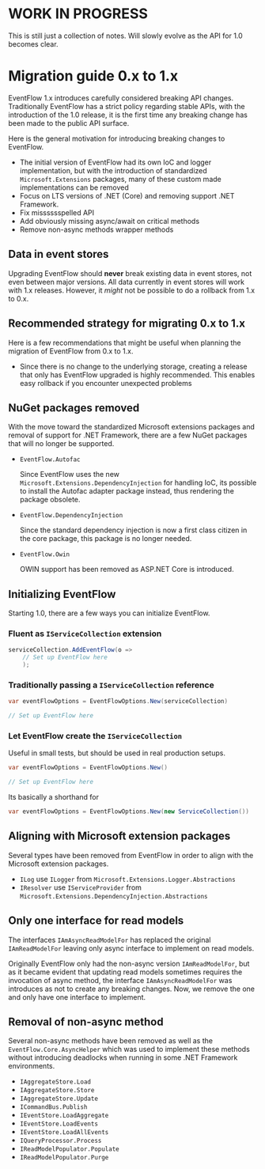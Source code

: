 # WORK IN PROGRESS

This is still just a collection of notes. Will slowly evolve as the API for
1.0 becomes clear.

# Migration guide 0.x to 1.x

EventFlow 1.x introduces carefully considered breaking API changes. Traditionally
EventFlow has a strict policy regarding stable APIs, with the introduction of
the 1.0 release, it is the first time any breaking change has been made to the
public API surface.

Here is the general motivation for introducing breaking changes to EventFlow.

- The initial version of EventFlow had its own IoC and logger implementation,
  but with the introduction of standardized `Microsoft.Extensions` packages,
  many of these custom made implementations can be removed
- Focus on LTS versions of .NET (Core) and removing support .NET Framework.
- Fix misssssspelled API
- Add obviously missing async/await on critical methods
- Remove non-async methods wrapper methods

## Data in event stores

Upgrading EventFlow should **never** break existing data in event stores, not even
between major versions. All data currently in event stores will work with 1.x
releases. However, it _might_ not be possible to do a rollback from 1.x to 0.x.

## Recommended strategy for migrating 0.x to 1.x

Here is a few recommendations that might be useful when planning the migration
of EventFlow from 0.x to 1.x. 

- Since there is no change to the underlying storage, creating a release that
  only has EventFlow upgraded is highly recommended. This enables easy rollback
  if you encounter unexpected problems

## NuGet packages removed

With the move toward the standardized Microsoft extensions packages and removal
of support for .NET Framework, there are a few NuGet packages that will no
longer be supported.

- `EventFlow.Autofac`
   
   Since EventFlow uses the new `Microsoft.Extensions.DependencyInjection` for
   handling IoC, its possible to install the Autofac adapter package instead,
   thus rendering the package obsolete.

- `EventFlow.DependencyInjection`

  Since the standard dependency injection is now a first class citizen in the
  core package, this package is no longer needed.

- `EventFlow.Owin`

  OWIN support has been removed as ASP.NET Core is introduced.


## Initializing EventFlow

Starting 1.0, there are a few ways you can initialize EventFlow.


### Fluent as `IServiceCollection` extension

```csharp
serviceCollection.AddEventFlow(o => 
    // Set up EventFlow here
    );
```

### Traditionally passing a `IServiceCollection` reference

```csharp
var eventFlowOptions = EventFlowOptions.New(serviceCollection)

// Set up EventFlow here
```


### Let EventFlow create the `IServiceCollection`

Useful in small tests, but should be used in real production setups.

```csharp
var eventFlowOptions = EventFlowOptions.New()

// Set up EventFlow here
```

Its basically a shorthand for

```csharp
var eventFlowOptions = EventFlowOptions.New(new ServiceCollection())
```


## Aligning with Microsoft extension packages

Several types have been removed from EventFlow in order to align
with the Microsoft extension packages.

- `ILog` use `ILogger` from `Microsoft.Extensions.Logger.Abstractions`
- `IResolver` use `IServiceProvider`
  from `Microsoft.Extensions.DependencyInjection.Abstractions`


## Only one interface for read models

The interfaces `IAmAsyncReadModelFor` has replaced the original `IAmReadModelFor`
leaving only async interface to implement on read models.

Originally EventFlow only had the non-async version `IAmReadModelFor`, but as it
became evident that updating read models sometimes requires the invocation of 
async method, the interface `IAmAsyncReadModelFor` was introduces as not to create
any breaking changes. Now, we remove the one and only have one interface to
implement.

## Removal of non-async method

Several non-async methods have been removed as well as the
`EventFlow.Core.AsyncHelper` which was used to implement these methods
without introducing deadlocks when running in some .NET Framework
environments.

- `IAggregateStore.Load`
- `IAggregateStore.Store`
- `IAggregateStore.Update`
- `ICommandBus.Publish`
- `IEventStore.LoadAggregate`
- `IEventStore.LoadEvents`
- `IEventStore.LoadAllEvents`
- `IQueryProcessor.Process`
- `IReadModelPopulator.Populate`
- `IReadModelPopulator.Purge`


